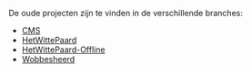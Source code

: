 De oude projecten zijn te vinden in de verschillende branches:
* [CMS](https://github.com/AlfaCollege/Projecten-2014-2015/tree/CMS)
* [HetWittePaard](https://github.com/AlfaCollege/Projecten-2014-2015/tree/HetWittePaard)
* [HetWittePaard-Offline](https://github.com/AlfaCollege/Projecten-2014-2015/tree/HetWittePaard-Offline)
* [Wobbesheerd](https://github.com/AlfaCollege/Projecten-2014-2015/tree/Wobbesheerd)
